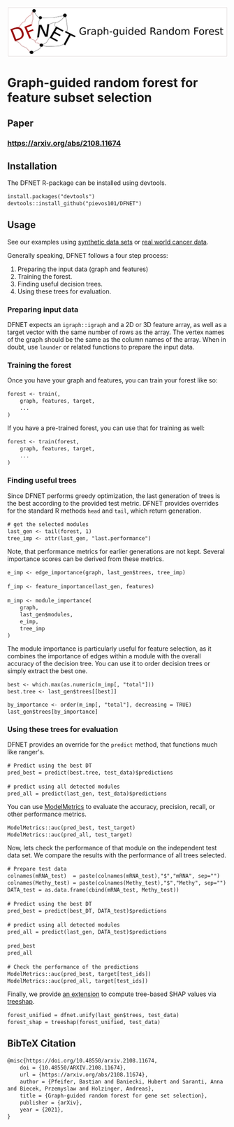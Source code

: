 ![DFNETLogo](https://github.com/pievos101/DFNET/blob/cran/DFNET_logo.png)

# Graph-guided random forest for feature subset selection

## Paper

### https://arxiv.org/abs/2108.11674

## Installation
The DFNET R-package can be installed using devtools.

```{r}
install.packages("devtools")
devtools::install_github("pievos101/DFNET")
```

## Usage

See our examples using [synthetic data sets](https://github.com/pievos101/DFNET/blob/cran/examples/barabasi/simulation.R)
or [real world cancer data](https://github.com/pievos101/DFNET/blob/cran/examples/ppi/DFNET_Application.R).

Generally speaking, DFNET follows a four step process:

1. Preparing the input data (graph and features)
2. Training the forest.
3. Finding useful decision trees.
4. Using these trees for evaluation.

### Preparing input data
DFNET expects an `igraph::igraph` and a 2D or 3D feature array, as well as a
target vector with the same number of rows as the array.
The vertex names of the graph should be the same as the column names of the array.
When in doubt, use `launder` or related functions to prepare the input data.

### Training the forest
Once you have your graph and features, you can train your forest like so:

```{r}
forest <- train(,
    graph, features, target,
    ...
)
```

If you have a pre-trained forest, you can use that for training as well:

```{r}
forest <- train(forest,
    graph, features, target,
    ...
)
```



### Finding useful trees
Since DFNET performs greedy optimization, the last generation of trees
is the best according to the provided test metric.  DFNET provides overrides for
the standard R methods `head` and `tail`, which return generation.

```{r}
# get the selected modules
last_gen <- tail(forest, 1)
tree_imp <- attr(last_gen, "last.performance")
```

Note, that performance metrics for earlier generations are not kept.
Several importance scores can be derived from these metrics.

```{r}
e_imp <- edge_importance(graph, last_gen$trees, tree_imp)

f_imp <- feature_importance(last_gen, features)

m_imp <- module_importance(
    graph,
    last_gen$modules,
    e_imp,
    tree_imp
)
```

The module importance is particularly useful for feature selection, as it
combines the importance of edges within a module with the overall accuracy
of the decision tree.  You can use it to order decision trees or simply
extract the best one.

```{r}
best <- which.max(as.numeric(m_imp[, "total"]))
best.tree <- last_gen$trees[[best]]
```

```{r}
by_importance <- order(m_imp[, "total"], decreasing = TRUE)
last_gen$trees[by_importance]
```

### Using these trees for evaluation

DFNET provides an override for the `predict` method, that functions much like ranger's.

```{r}
# Predict using the best DT
pred_best = predict(best.tree, test_data)$predictions

# predict using all detected modules
pred_all = predict(last_gen, test_data)$predictions
```

You can use [ModelMetrics](https://cran.r-project.org/web/packages/ModelMetrics/index.html) to
evaluate the accuracy, precision, recall, or other performance metrics.

```
ModelMetrics::auc(pred_best, test_target)
ModelMetrics::auc(pred_all, test_target)
```

Now, lets check the performance of that module on the independent test data set. We compare the results with the performance of all trees selected.

```{r}
# Prepare test data
colnames(mRNA_test)  = paste(colnames(mRNA_test),"$","mRNA", sep="")
colnames(Methy_test) = paste(colnames(Methy_test),"$","Methy", sep="")
DATA_test = as.data.frame(cbind(mRNA_test, Methy_test))

# Predict using the best DT
pred_best = predict(best_DT, DATA_test)$predictions

# predict using all detected modules
pred_all = predict(last_gen, DATA_test)$predictions

pred_best
pred_all

# Check the performance of the predictions
ModelMetrics::auc(pred_best, target[test_ids])
ModelMetrics::auc(pred_all, target[test_ids])
```

Finally, we provide [an extension](https://github.com/pievos101/DFNET/blob/cran/extensions/treeshap.R) to
compute tree-based SHAP values via [treeshap](https://github.com/ModelOriented/treeshap).

```{r}
forest_unified = dfnet.unify(last_gen$trees, test_data)
forest_shap = treeshap(forest_unified, test_data)
```

## BibTeX Citation

```
@misc{https://doi.org/10.48550/arxiv.2108.11674,
    doi = {10.48550/ARXIV.2108.11674},
    url = {https://arxiv.org/abs/2108.11674},
    author = {Pfeifer, Bastian and Baniecki, Hubert and Saranti, Anna and Biecek, Przemyslaw and Holzinger, Andreas},
    title = {Graph-guided random forest for gene set selection},
    publisher = {arXiv},
    year = {2021},
}
```
